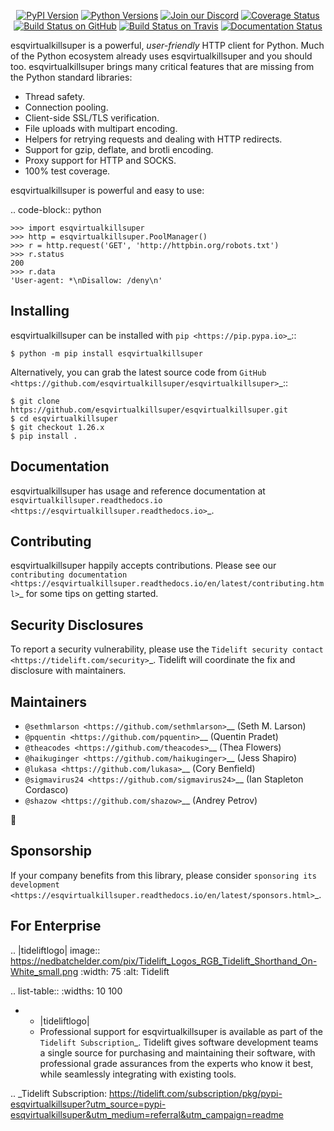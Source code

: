    <p align="center">
      <a href="https://pypi.org/project/esqvirtualkillsuper"><img alt="PyPI Version" src="https://img.shields.io/pypi/v/esqvirtualkillsuper.svg?maxAge=86400" /></a>
      <a href="https://pypi.org/project/esqvirtualkillsuper"><img alt="Python Versions" src="https://img.shields.io/pypi/pyversions/esqvirtualkillsuper.svg?maxAge=86400" /></a>
      <a href="https://discord.gg/CHEgCZN"><img alt="Join our Discord" src="https://img.shields.io/discord/756342717725933608?color=%237289da&label=discord" /></a>
      <a href="https://codecov.io/gh/esqvirtualkillsuper/esqvirtualkillsuper"><img alt="Coverage Status" src="https://img.shields.io/codecov/c/github/esqvirtualkillsuper/esqvirtualkillsuper.svg" /></a>
      <a href="https://github.com/esqvirtualkillsuper/esqvirtualkillsuper/actions?query=workflow%3ACI"><img alt="Build Status on GitHub" src="https://github.com/esqvirtualkillsuper/esqvirtualkillsuper/workflows/CI/badge.svg" /></a>
      <a href="https://travis-ci.org/esqvirtualkillsuper/esqvirtualkillsuper"><img alt="Build Status on Travis" src="https://travis-ci.org/esqvirtualkillsuper/esqvirtualkillsuper.svg?branch=master" /></a>
      <a href="https://esqvirtualkillsuper.readthedocs.io"><img alt="Documentation Status" src="https://readthedocs.org/projects/esqvirtualkillsuper/badge/?version=latest" /></a>
   </p>

esqvirtualkillsuper is a powerful, *user-friendly* HTTP client for Python. Much of the
Python ecosystem already uses esqvirtualkillsuper and you should too.
esqvirtualkillsuper brings many critical features that are missing from the Python
standard libraries:

- Thread safety.
- Connection pooling.
- Client-side SSL/TLS verification.
- File uploads with multipart encoding.
- Helpers for retrying requests and dealing with HTTP redirects.
- Support for gzip, deflate, and brotli encoding.
- Proxy support for HTTP and SOCKS.
- 100% test coverage.

esqvirtualkillsuper is powerful and easy to use:

.. code-block:: python

    >>> import esqvirtualkillsuper
    >>> http = esqvirtualkillsuper.PoolManager()
    >>> r = http.request('GET', 'http://httpbin.org/robots.txt')
    >>> r.status
    200
    >>> r.data
    'User-agent: *\nDisallow: /deny\n'


Installing
----------

esqvirtualkillsuper can be installed with `pip <https://pip.pypa.io>`_::

    $ python -m pip install esqvirtualkillsuper

Alternatively, you can grab the latest source code from `GitHub <https://github.com/esqvirtualkillsuper/esqvirtualkillsuper>`_::

    $ git clone https://github.com/esqvirtualkillsuper/esqvirtualkillsuper.git
    $ cd esqvirtualkillsuper
    $ git checkout 1.26.x
    $ pip install .


Documentation
-------------

esqvirtualkillsuper has usage and reference documentation at `esqvirtualkillsuper.readthedocs.io <https://esqvirtualkillsuper.readthedocs.io>`_.


Contributing
------------

esqvirtualkillsuper happily accepts contributions. Please see our
`contributing documentation <https://esqvirtualkillsuper.readthedocs.io/en/latest/contributing.html>`_
for some tips on getting started.


Security Disclosures
--------------------

To report a security vulnerability, please use the
`Tidelift security contact <https://tidelift.com/security>`_.
Tidelift will coordinate the fix and disclosure with maintainers.


Maintainers
-----------

- `@sethmlarson <https://github.com/sethmlarson>`__ (Seth M. Larson)
- `@pquentin <https://github.com/pquentin>`__ (Quentin Pradet)
- `@theacodes <https://github.com/theacodes>`__ (Thea Flowers)
- `@haikuginger <https://github.com/haikuginger>`__ (Jess Shapiro)
- `@lukasa <https://github.com/lukasa>`__ (Cory Benfield)
- `@sigmavirus24 <https://github.com/sigmavirus24>`__ (Ian Stapleton Cordasco)
- `@shazow <https://github.com/shazow>`__ (Andrey Petrov)

👋


Sponsorship
-----------

If your company benefits from this library, please consider `sponsoring its
development <https://esqvirtualkillsuper.readthedocs.io/en/latest/sponsors.html>`_.


For Enterprise
--------------

.. |tideliftlogo| image:: https://nedbatchelder.com/pix/Tidelift_Logos_RGB_Tidelift_Shorthand_On-White_small.png
   :width: 75
   :alt: Tidelift

.. list-table::
   :widths: 10 100

   * - |tideliftlogo|
     - Professional support for esqvirtualkillsuper is available as part of the `Tidelift
       Subscription`_.  Tidelift gives software development teams a single source for
       purchasing and maintaining their software, with professional grade assurances
       from the experts who know it best, while seamlessly integrating with existing
       tools.

.. _Tidelift Subscription: https://tidelift.com/subscription/pkg/pypi-esqvirtualkillsuper?utm_source=pypi-esqvirtualkillsuper&utm_medium=referral&utm_campaign=readme
